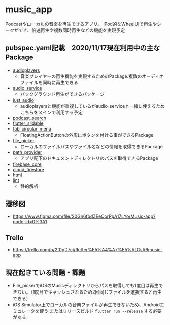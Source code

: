 # music_app
Podcastやローカルの音楽を再生できるアプリ。
iPod的なWheelUIで再生やシークができ、倍速再生や複数同時再生などの機能を実現予定

## pubspec.yaml記載　2020/11/17現在利用中の主なPackage  　
 - [audioplayers](https://pub.dev/packages/audioplayers)
   - 音楽プレイヤーの再生機能を実現するためのPackage.複数のオーディオファイルを同時に再生できる
 - [audio_service](https://pub.dev/packages/audio_service)
   - バックグラウンド再生ができるパッケージ
 - [just_audio](https://pub.dev/packages/just_audio)
   - audioplayersと機能が重複しているがaudio_serviceと一緒に使えるためこちらをメインで利用する予定
 - [podcast_search](https://pub.dev/packages/podcast_search)
 - [flutter_slidable](https://pub.dev/packages/flutter_slidable)
 - [fab_circular_menu](https://pub.dev/packages/fab_circular_menu)
   - FloatingActionButtonの外周にボタンを付ける事ができるPackage
 - [file_picker](https://pub.dev/packages/file_picker)
   - ローカルのファイルパスやファイル名などの情報を取得できるPackage
 - [path_provider](https://pub.dev/packages/path_provider)
   - アプリ配下のドキュメントディレクトリのパスを取得できるPackage
 - [firebase_core](https://pub.dev/packages/firebase_core)
 - [cloud_firestore](https://pub.dev/packages/cloud_firestore)
 - [html](https://pub.dev/packages/html)
 - [lint](https://pub.dev/packages/lint)
   - 静的解析

## 遷移図
 - https://www.figma.com/file/S0Gn6fbdZEeCorPpA17LYo/Music-app?node-id=0%3A1
 
## Trello
 - https://trello.com/b/2f0qD7ci/flutter%E5%A4%A7%E5%AD%A6music-app


## 現在起きている問題・課題
- File_pickerでiOSのMusicディレクトリからパスを取得しても1度目は再生できない。（1度目でキャッシュされるため2回同じファイルを選択すると再生できる）
- iOS Simulator上でローカルの音楽ファイルが再生できないため、Androidエミュレータを使う
  またはリリースビルド `flutter run --release` する必要がある
